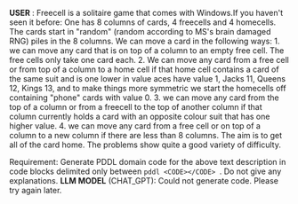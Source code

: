 **USER** :
Freecell is a solitaire game that comes with Windows.If you haven't seen it before: One has 8 columns of cards, 4 freecells and 4 homecells. The cards start in "random" (random according to MS's brain damaged RNG) piles in the 8 columns. We can move a card in the following ways:  1. we can move any card that is on top of a column to an empty free cell. The free cells only take one card each. 2. We can move any card from a free cell or from top of a column to a home cell if that home cell contains a card of the same suit and is one lower in value aces have value 1, Jacks 11, Queens 12, Kings 13, and to make things more symmetric we start the homecells off containing "phone" cards with value 0. 3. we can move any card from the  top of a column or from a freecell to the top of another column if that column currently holds a card with an opposite colour suit that has one higher value.  4. we can move any card from a free cell or on top of a column to a new column if there are less than 8 columns.  The aim is to get all of the card home. The problems show quite a good variety of difficulty.
 
 Requirement: Generate PDDL domain code for the above text description in code blocks delimited only between ```pddl <CODE></CODE> ```. Do not give any explanations.
**LLM MODEL** (CHAT_GPT):
Could not generate code. Please try again later.
